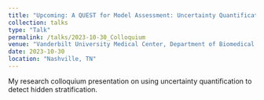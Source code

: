 ```yaml
---
title: "Upcoming: A QUEST for Model Assessment: Uncertainty Quantification and Hidden Stratification"
collection: talks
type: "Talk"
permalink: /talks/2023-10-30_Colloquium
venue: "Vanderbilt University Medical Center, Department of Biomedical Informatics"
date: 2023-10-30
location: "Nashville, TN"
---
```


My research colloquium presentation on using uncertainty quantification to detect hidden stratification.